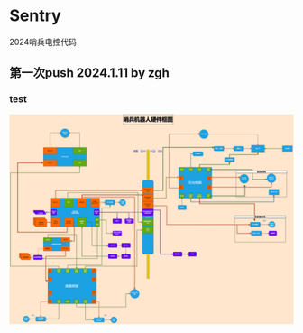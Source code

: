 # Sentry
2024哨兵电控代码
## 第一次push 2024.1.11 by zgh
### test
![image](https://github.com/RM-SCAU-Taurus/Sentry/blob/master/%E5%B8%83%E7%BA%BF.drawio.png
)
